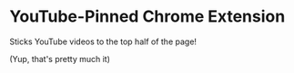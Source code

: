 # YouTube-Pinned Chrome Extension

Sticks YouTube videos to the top half of the page! 

(Yup, that's pretty much it)


